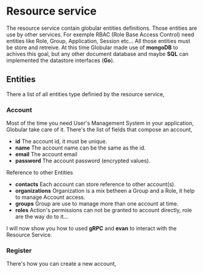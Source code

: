 # Resource service
The resource service contain globular entities definitions. Those entities are use by other services. For exemple RBAC (Role Base Access Control) need entities like Role, Group, Application, Session etc... All those entities must be store and retreive. At this time Globular made use of **mongoDB** to achives this goal, but any other document database and maybe **SQL** can implemented the datastore interfaces (**Go**).

## Entities
There a list of all entities type definied by the resource service,

### Account
Most of the time you need User's Management System in your application, Globular take care of it.  There's the list of fields that compose an account,

 * **id** The account id, it must be unique.
 * **name** The account name can be the same as the id.
 * **email** The account email
 * **password** The account password (encrypted values).

 Reference to other Entities
 * **contacts** Each account can store reference to other account(s). 
 * **organizations** Organization is a mix betheen a Group and a Role, it help to manage Account access.
 * **groups** Group are use to manage more than one account at time.
 * **roles** Action's permissions can not be granted to account directly, role are the way do to it...

I will now show you how to used **gRPC** and **evan** to interact with the Resource Service.

### Register
There's how you can create a new account,

```

```


